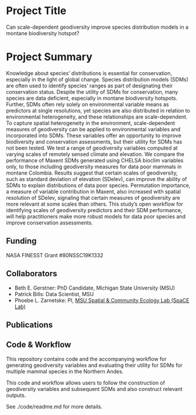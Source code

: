 # Project Title
Can scale-dependent geodiversity improve species distribution models in a montane biodiversity hotspot?

# Project Summary
Knowledge about species’ distributions is essential for conservation, especially in the light of global change. Species distribution models (SDMs) are often used to identify species’ ranges as part of designating their conservation status. Despite the utility of SDMs for conservation, many species are data deficient, especially in montane biodiversity hotspots. Further, SDMs often rely solely on environmental variable means as predictors at single resolutions, yet species are also distributed in relation to environmental heterogeneity, and these relationships are scale-dependent. To capture spatial heterogeneity in the environment, scale-dependent measures of geodiversity can be applied to environmental variables and incorporated into SDMs. These variables offer an opportunity to improve biodiversity and conservation assessments, but their utility for SDMs has not been tested. We test a range of geodiversity variables computed at varying scales of remotely sensed climate and elevation. We compare the performance of Maxent SDMs generated using CHELSA bioclim variables only, to those including geodiversity measures for data poor mammals in montane Colombia. Results suggest that certain scales of geodiversity, such as standard deviation of elevation (SDelev), can improve the ability of SDMs to explain distributions of data poor species. Permutation importance, a measure of variable contribution in Maxent, also increased with spatial resolution of SDelev, signaling that certain measures of geodiversity are more relevant at some scales than others. This study’s open workflow for identifying scales of geodiversity predictors and their SDM performance, will help practitioners make more robust models for data poor species and improve conservation assessments.

## Funding
NASA FINESST Grant #80NSSC19K1332

## Collaborators
- Beth E. Gerstner: PhD Candidate, Michigan State University (MSU)
- Patrick Bills: Data Scientist, MSU
- Phoebe L. Zarnetske: PI, [MSU Spatial & Community Ecology Lab (SpaCE Lab)](http://www.communityecologylab.com)

## Publications


## Code & Workflow
This repository contains code and the accompanying workflow for generating geodiversity variables and evaluating their utility for SDMs for multiple mammal species in the Northern Andes. 

This code and workflow allows users to follow the construction of geodiversity variables and subsequent SDMs and also construct relevant outputs.

See ./code/readme.md for more details.

